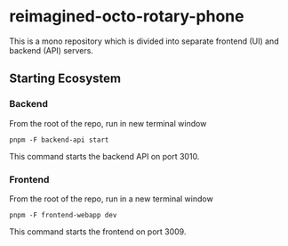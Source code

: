 # reimagined-octo-rotary-phone

This is a mono repository which is divided into separate frontend (UI) and backend (API) servers.

## Starting Ecosystem

### Backend

From the root of the repo, run in new terminal window

`pnpm -F backend-api start`

This command starts the backend API on port 3010.

### Frontend

From the root of the repo, run in a new terminal window

`pnpm -F frontend-webapp dev`

This command starts the frontend on port 3009.
